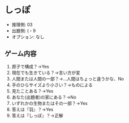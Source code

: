 # しっぽ

- 推理側: 03
- 出題側: (・9
- オプション: なし

## ゲーム内容

1. 原子で構成？→Yes
2. 現在でも生きている？→言い方が変
3. 人間または人間の一部？→…人間はちょっと違うかな、No
4. 手のひらサイズより小さい？→ものによる
5. 見たことある？→Yes
6. あなた(出題者)の家にある？→No
7. いずれかの生物またはその一部？→Yes
8. 答えは『羽』？→Yes
9. 答えは『しっぽ』？→正解
